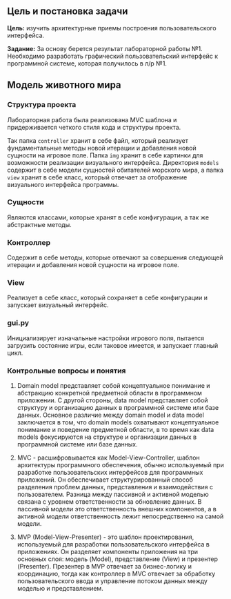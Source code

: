 ## Цель и постановка задачи

**Цель:** изучить архитектурные приемы построения пользовательского интерфейса.

**Задание:** За основу берется результат лабораторной работы №1. Необходимо разработать графический пользовательский интерфейс к программной системе, которая получилось в л/р №1.

## Модель животного мира

### Структура проекта

Лабораторная работа была реализована MVC шаблона и придерживается четкого стиля кода и структуры проекта.

Так папка ```controller``` хранит в себе файл, который реализует фундаментальные методы новой итерации и добавления новой сущности на игровое поле. Папка ```img``` хранит в себе картинки для возможности реализации визуального интерфейса. Директория ```models``` содержит в себе модели сущностей обитателей морского мира, а папка ```view``` хранит в себе класс, который отвечает за отображение визуального интерфейса программы.

### Сущности

Являются классами, которые хранят в себе конфигурации, а так же абстрактные методы.

### Контроллер

Содержит в себе методы, которые отвечают за совершения следующей итерации и добавления новой сущности на игровое поле.

### View

Реализует в себе класс, который сохраняет в себе конфигурации и запускает визуальный интерфейс.

### gui.py

Инициализирует изначальные настройки игрового поля, пытается загрузить состояние игры, если таковое имеется, и запускает главный цикл.

### Контрольные вопросы и понятия

1. Domain model представляет собой концептуальное понимание и абстракцию конкретной предметной области в программном приложении. С другой стороны, data model представляет собой структуру и организацию данных в программной системе или базе данных. Основное различие между domain model и data model заключается в том, что domain models охватывают концептуальное понимание и поведение предметной области, в то время как data models фокусируются на структуре и организации данных в программной системе или базе данных.

2. MVC - расшифровывается как Model-View-Controller, шаблон архитектуры программного обеспечения, обычно используемый при разработке пользовательских интерфейсов для программных приложений. Он обеспечивает структурированный способ разделения проблем данных, представления и взаимодействия с пользователем. Разница между пассивной и активной моделью связана с уровнем ответственности за обновление данных. В пассивной модели это ответственность внешних компонентов, а в активной модели ответственность лежит непосредственно на самой модели.

3. MVP (Model-View-Presenter) - это шаблон проектирования, используемый для разработки пользовательского интерфейса в приложениях. Он разделяет компоненты приложения на три основных слоя: модель (Model), представление (View) и презентер (Presenter). Презентер в MVP отвечает за бизнес-логику и координацию, тогда как контроллер в MVC отвечает за обработку пользовательского ввода и управление потоком данных между моделью и представлением.